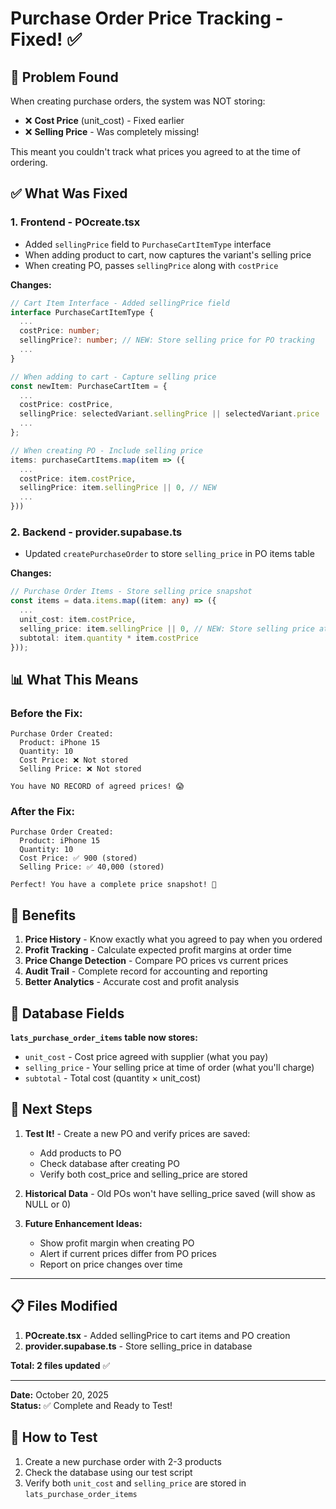 # Purchase Order Price Tracking - Fixed! ✅

## 🐛 Problem Found

When creating purchase orders, the system was NOT storing:
- ❌ **Cost Price** (unit_cost) - Fixed earlier
- ❌ **Selling Price** - Was completely missing!

This meant you couldn't track what prices you agreed to at the time of ordering.

## ✅ What Was Fixed

### 1. **Frontend - POcreate.tsx**
- Added `sellingPrice` field to `PurchaseCartItemType` interface
- When adding product to cart, now captures the variant's selling price
- When creating PO, passes `sellingPrice` along with `costPrice`

**Changes:**
```typescript
// Cart Item Interface - Added sellingPrice field
interface PurchaseCartItemType {
  ...
  costPrice: number;
  sellingPrice?: number; // NEW: Store selling price for PO tracking
  ...
}

// When adding to cart - Capture selling price
const newItem: PurchaseCartItem = {
  ...
  costPrice: costPrice,
  sellingPrice: selectedVariant.sellingPrice || selectedVariant.price || 0, // NEW
  ...
};

// When creating PO - Include selling price
items: purchaseCartItems.map(item => ({
  ...
  costPrice: item.costPrice,
  sellingPrice: item.sellingPrice || 0, // NEW
  ...
}))
```

### 2. **Backend - provider.supabase.ts**
- Updated `createPurchaseOrder` to store `selling_price` in PO items table

**Changes:**
```typescript
// Purchase Order Items - Store selling price snapshot
const items = data.items.map((item: any) => ({
  ...
  unit_cost: item.costPrice,
  selling_price: item.sellingPrice || 0, // NEW: Store selling price at time of PO
  subtotal: item.quantity * item.costPrice
}));
```

## 📊 What This Means

### Before the Fix:
```
Purchase Order Created:
  Product: iPhone 15
  Quantity: 10
  Cost Price: ❌ Not stored
  Selling Price: ❌ Not stored
  
You have NO RECORD of agreed prices! 😱
```

### After the Fix:
```
Purchase Order Created:
  Product: iPhone 15  
  Quantity: 10
  Cost Price: ✅ 900 (stored)
  Selling Price: ✅ 40,000 (stored)
  
Perfect! You have a complete price snapshot! 🎉
```

## 🎯 Benefits

1. **Price History** - Know exactly what you agreed to pay when you ordered
2. **Profit Tracking** - Calculate expected profit margins at order time
3. **Price Change Detection** - Compare PO prices vs current prices
4. **Audit Trail** - Complete record for accounting and reporting
5. **Better Analytics** - Accurate cost and profit analysis

## 📝 Database Fields

**`lats_purchase_order_items` table now stores:**
- `unit_cost` - Cost price agreed with supplier (what you pay)
- `selling_price` - Your selling price at time of order (what you'll charge)
- `subtotal` - Total cost (quantity × unit_cost)

## 🔄 Next Steps

1. **Test It!** - Create a new PO and verify prices are saved:
   - Add products to PO
   - Check database after creating PO
   - Verify both cost_price and selling_price are stored

2. **Historical Data** - Old POs won't have selling_price saved (will show as NULL or 0)

3. **Future Enhancement Ideas:**
   - Show profit margin when creating PO
   - Alert if current prices differ from PO prices
   - Report on price changes over time

---

## 📋 Files Modified

1. **POcreate.tsx** - Added sellingPrice to cart items and PO creation
2. **provider.supabase.ts** - Store selling_price in database

**Total: 2 files updated** ✅

---

**Date:** October 20, 2025  
**Status:** ✅ Complete and Ready to Test!

## 🧪 How to Test

1. Create a new purchase order with 2-3 products
2. Check the database using our test script
3. Verify both `unit_cost` and `selling_price` are stored in `lats_purchase_order_items`


